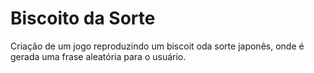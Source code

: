 # Biscoito da Sorte

Criação de um jogo reproduzindo um biscoit oda sorte japonês, onde é gerada uma frase aleatória para o usuário.
